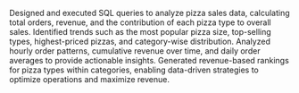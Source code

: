 Designed and executed SQL queries to analyze pizza sales data, calculating total orders, revenue, and the contribution of each pizza type to overall sales.
Identified trends such as the most popular pizza size, top-selling types, highest-priced pizzas, and category-wise distribution.
Analyzed hourly order patterns, cumulative revenue over time, and daily order averages to provide actionable insights.
Generated revenue-based rankings for pizza types within categories, enabling data-driven strategies to optimize operations and maximize revenue.
